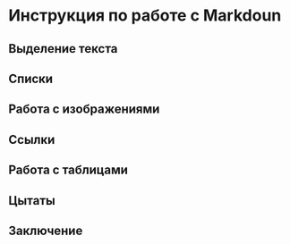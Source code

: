 # Инструкция по работе с Markdoun

## Выделение текста 

## Списки

## Работа с изображениями

## Ссылки

## Работа с таблицами

## Цытаты

## Заключение